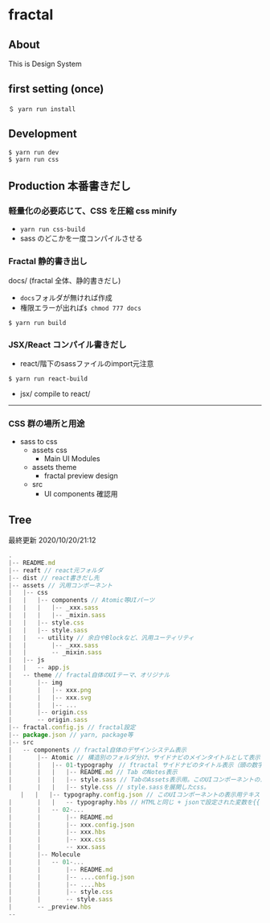 # fractal

## About

This is Design System

## first setting \(once\)

```
＄ yarn run install
```

## Development

```
$ yarn run dev
$ yarn run css
```

## Production 本番書きだし

### 軽量化の必要応じて、CSS を圧縮 css minify

- `yarn run css-build`
- sass のどこかを一度コンパイルさせる

### Fractal 静的書き出し

docs/ (fractal 全体、静的書きだし)

- `docs`フォルダが無ければ作成
- 権限エラーが出れば`$ chmod 777 docs`

```
$ yarn run build
```

### JSX/React コンパイル書きだし

* react/階下のsassファイルのimport元注意

```
$ yarn run react-build
```

- jsx/ compile to react/

---

### CSS 群の場所と用途

- sass to css
  - assets css
    - Main UI Modules
  - assets theme
    - fractal preview design
  - src
    - UI components 確認用


## Tree

最終更新
2020/10/20/21:12

```javascript
.
|-- README.md
|-- reaft // react元フォルダ
|-- dist // react書きだし先
|-- assets // 汎用コンポーネント
|   |-- css
|   |   |-- components // Atomic等UIパーツ
|   |   |   |-- _xxx.sass
|   |   |   |-- _mixin.sass
|   |   |-- style.css
|   |   |-- style.sass
|   |   -- utility // 余白やBlockなど、汎用ユーティリティ
|   |       |-- _xxx.sass
|   |       -- _mixin.sass
|   |-- js
|   |   -- app.js
|   -- theme // fractal自体のUIテーマ、オリジナル
|       |-- img
|       |   |-- xxx.png
|       |   |-- xxx.svg
|       |   |-- ...
|       |-- origin.css
|       -- origin.sass
|-- fractal.config.js // fractal設定
|-- package.json // yarn, package等
|-- src
|   -- components // fractal自体のデザインシステム表示
|       |-- Atomic // 構造別のフォルダ分け、サイドナビのメインタイトルとして表示される
|       |   |-- 01-typography　// ftractal サイドナビのタイトル表示（頭の数字は表示順設定用で表示はされない）
|       |   |   |-- README.md // Tab のNotes表示
|       |   |   |-- style.sass // TabのAssets表示用。このUIコンポーネントのメインSassをassetsからimportしてくる
|       |   |   |-- style.css // style.sassを展開したcss。
　　|   |   |-- typography.config.json // このUIコンポーネントの表示用テキスト設定。map/in のように繰り返し表示が可能。
|       |   |   -- typography.hbs // HTMLと同じ + jsonで設定された変数を{{ hoge }}で表示可能。
|       |   -- 02-...
|       |       |-- README.md
|       |       |-- xxx.config.json
|       |       |-- xxx.hbs
|       |       |-- xxx.css
|       |       -- xxx.sass
|       |-- Molecule
|       |   -- 01-...
|       |       |-- README.md
|       |       |-- ....config.json
|       |       |-- ....hbs
|       |       |-- style.css
|       |       -- style.sass
|       -- _preview.hbs
--
```
